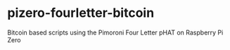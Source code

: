 # pizero-fourletter-bitcoin
Bitcoin based scripts using the Pimoroni Four Letter pHAT on Raspberry Pi Zero
